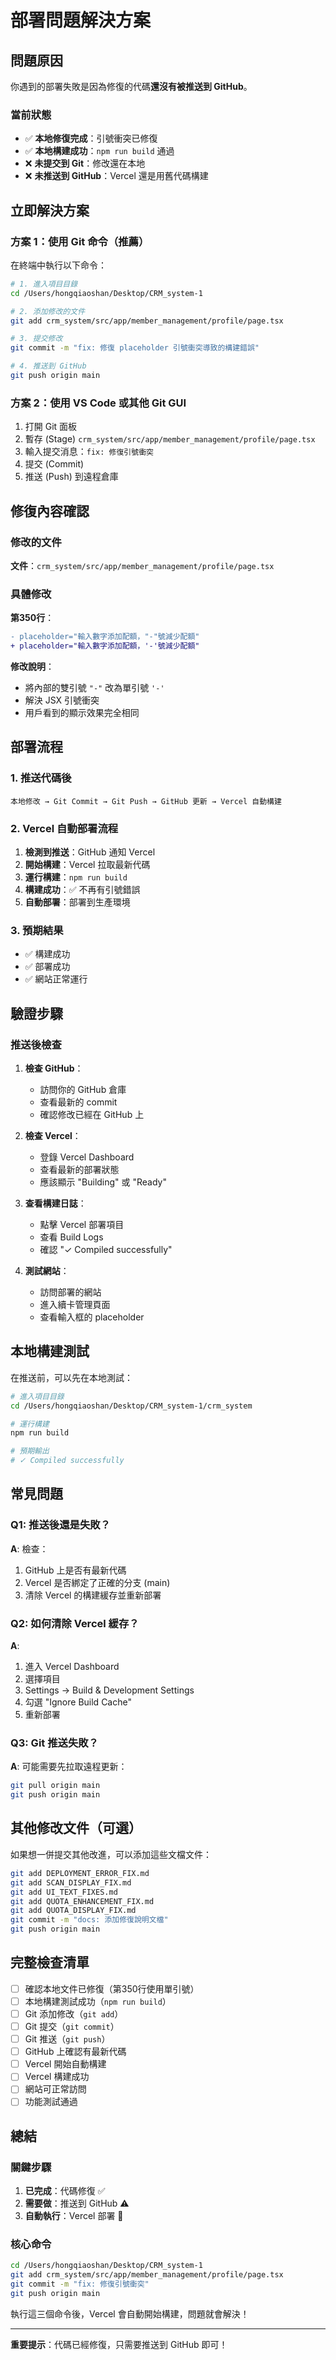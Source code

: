 # 部署問題解決方案

## 問題原因

你遇到的部署失敗是因為修復的代碼**還沒有被推送到 GitHub**。

### 當前狀態
- ✅ **本地修復完成**：引號衝突已修復
- ✅ **本地構建成功**：`npm run build` 通過
- ❌ **未提交到 Git**：修改還在本地
- ❌ **未推送到 GitHub**：Vercel 還是用舊代碼構建

## 立即解決方案

### 方案 1：使用 Git 命令（推薦）

在終端中執行以下命令：

```bash
# 1. 進入項目目錄
cd /Users/hongqiaoshan/Desktop/CRM_system-1

# 2. 添加修改的文件
git add crm_system/src/app/member_management/profile/page.tsx

# 3. 提交修改
git commit -m "fix: 修復 placeholder 引號衝突導致的構建錯誤"

# 4. 推送到 GitHub
git push origin main
```

### 方案 2：使用 VS Code 或其他 Git GUI

1. 打開 Git 面板
2. 暫存 (Stage) `crm_system/src/app/member_management/profile/page.tsx`
3. 輸入提交消息：`fix: 修復引號衝突`
4. 提交 (Commit)
5. 推送 (Push) 到遠程倉庫

## 修復內容確認

### 修改的文件
**文件**：`crm_system/src/app/member_management/profile/page.tsx`

### 具體修改
**第350行**：
```diff
- placeholder="輸入數字添加配額，"-"號減少配額"
+ placeholder="輸入數字添加配額，'-'號減少配額"
```

**修改說明**：
- 將內部的雙引號 `"-"` 改為單引號 `'-'`
- 解決 JSX 引號衝突
- 用戶看到的顯示效果完全相同

## 部署流程

### 1. 推送代碼後
```
本地修改 → Git Commit → Git Push → GitHub 更新 → Vercel 自動構建
```

### 2. Vercel 自動部署流程
1. **檢測到推送**：GitHub 通知 Vercel
2. **開始構建**：Vercel 拉取最新代碼
3. **運行構建**：`npm run build`
4. **構建成功**：✅ 不再有引號錯誤
5. **自動部署**：部署到生產環境

### 3. 預期結果
- ✅ 構建成功
- ✅ 部署成功
- ✅ 網站正常運行

## 驗證步驟

### 推送後檢查

1. **檢查 GitHub**：
   - 訪問你的 GitHub 倉庫
   - 查看最新的 commit
   - 確認修改已經在 GitHub 上

2. **檢查 Vercel**：
   - 登錄 Vercel Dashboard
   - 查看最新的部署狀態
   - 應該顯示 "Building" 或 "Ready"

3. **查看構建日誌**：
   - 點擊 Vercel 部署項目
   - 查看 Build Logs
   - 確認 "✓ Compiled successfully"

4. **測試網站**：
   - 訪問部署的網站
   - 進入續卡管理頁面
   - 查看輸入框的 placeholder

## 本地構建測試

在推送前，可以先在本地測試：

```bash
# 進入項目目錄
cd /Users/hongqiaoshan/Desktop/CRM_system-1/crm_system

# 運行構建
npm run build

# 預期輸出
# ✓ Compiled successfully
```

## 常見問題

### Q1: 推送後還是失敗？
**A**: 檢查：
1. GitHub 上是否有最新代碼
2. Vercel 是否綁定了正確的分支 (main)
3. 清除 Vercel 的構建緩存並重新部署

### Q2: 如何清除 Vercel 緩存？
**A**: 
1. 進入 Vercel Dashboard
2. 選擇項目
3. Settings → Build & Development Settings
4. 勾選 "Ignore Build Cache"
5. 重新部署

### Q3: Git 推送失敗？
**A**: 可能需要先拉取遠程更新：
```bash
git pull origin main
git push origin main
```

## 其他修改文件（可選）

如果想一併提交其他改進，可以添加這些文檔文件：

```bash
git add DEPLOYMENT_ERROR_FIX.md
git add SCAN_DISPLAY_FIX.md
git add UI_TEXT_FIXES.md
git add QUOTA_ENHANCEMENT_FIX.md
git add QUOTA_DISPLAY_FIX.md
git commit -m "docs: 添加修復說明文檔"
git push origin main
```

## 完整檢查清單

- [ ] 確認本地文件已修復（第350行使用單引號）
- [ ] 本地構建測試成功（`npm run build`）
- [ ] Git 添加修改（`git add`）
- [ ] Git 提交（`git commit`）
- [ ] Git 推送（`git push`）
- [ ] GitHub 上確認有最新代碼
- [ ] Vercel 開始自動構建
- [ ] Vercel 構建成功
- [ ] 網站可正常訪問
- [ ] 功能測試通過

## 總結

### 關鍵步驟
1. **已完成**：代碼修復 ✅
2. **需要做**：推送到 GitHub ⚠️
3. **自動執行**：Vercel 部署 🔄

### 核心命令
```bash
cd /Users/hongqiaoshan/Desktop/CRM_system-1
git add crm_system/src/app/member_management/profile/page.tsx
git commit -m "fix: 修復引號衝突"
git push origin main
```

執行這三個命令後，Vercel 會自動開始構建，問題就會解決！

---

**重要提示**：代碼已經修復，只需要推送到 GitHub 即可！
